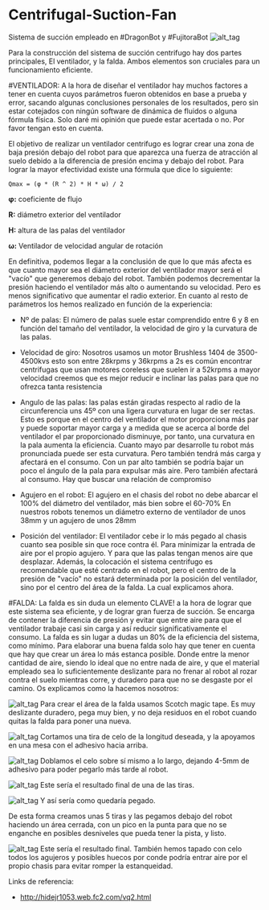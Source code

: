 # Centrifugal-Suction-Fan
Sistema de succión empleado en #DragonBot y #FujitoraBot
![alt_tag](https://github.com/OPRobots/Centrifugal-Suction-Fan/blob/master/Images/2019-08-20%20(6).jpg)

Para la construcción del sistema de succión centrifugo hay dos partes principales, El ventilador, y la falda. Ambos elementos son cruciales para un funcionamiento eficiente.

#VENTILADOR:
A la hora de diseñar el ventilador hay muchos factores a tener en cuenta cuyos parámetros fueron obtenidos en base a prueba y error, sacando algunas conclusiones personales de los resultados, pero sin estar cotejados con ningún software de dinámica de fluidos o alguna fórmula física. Solo daré mi opinión que puede estar acertada o no. Por favor tengan esto en cuenta. 

El objetivo de realizar un ventilador centrifugo es lograr crear una zona de baja presión debajo del robot para que aparezca una fuerza de atracción al suelo debido a la diferencia de presión encima y debajo del robot. Para lograr la mayor efectividad existe una fórmula que dice lo siguiente:

	Qmax = (φ * (R ^ 2) * H * ω) / 2

**φ:** coeficiente de flujo 

**R:** diámetro exterior del ventilador

**H:** altura de las palas del ventilador

**ω:** Ventilador de velocidad angular de rotación

En definitiva, podemos llegar a la conclusión de que lo que más afecta es que cuanto mayor sea el diámetro exterior del ventilador mayor será el "vacío" que generemos debajo del robot. También podemos decrementar la presión haciendo el ventilador más alto o aumentando su velocidad. Pero es menos significativo que aumentar el radio exterior.
En cuanto al resto de parámetros los hemos realizado en función de la experiencia:

- Nº de palas: El número de palas suele estar comprendido entre 6 y 8 en función del tamaño del ventilador, la velocidad de giro y la curvatura de las palas.

- Velocidad de giro: Nosotros usamos un motor Brushless 1404 de 3500-4500kvs esto son entre 28krpms y 36krpms a 2s es común encontrar centrifugas que usan motores coreless que suelen ir a 52krpms a mayor velocidad creemos que es mejor reducir e inclinar las palas para que no ofrezca tanta resistencia

- Angulo de las palas: las palas están giradas respecto al radio de la circunferencia uns 45º con una ligera curvatura en lugar de ser rectas. Esto es porque en el centro del ventilador el motor proporciona más par y puede soportar mayor carga y a medida que se acerca al borde del ventilador el par proporcionado disminuye, por tanto, una curvatura en la pala aumenta la eficiencia. Cuanto mayo par desarrolle tu robot más pronunciada puede ser esta curvatura. Pero también tendrá más carga y afectará en el consumo. Con un par alto también se podría bajar un poco el ángulo de la pala para expulsar más aire. Pero también afectará al consumo. Hay que buscar una relación de compromiso

- Agujero en el robot: El agujero en el chasis del robot no debe abarcar el 100% del diámetro del ventilador, más bien sobre el 60-70% En nuestros robots tenemos un diámetro externo de ventilador de unos 38mm y un agujero de unos 28mm

- Posición del ventilador: El ventilador cebe ir lo más pegado al chasis cuanto sea posible sin que roce contra él. Para minimizar la entrada de aire por el propio agujero. Y para que las palas tengan menos aire que desplazar. Además, la colocación el sistema centrifugo es recomendable que esté centrado en el robot, pero el centro de la presión de "vacío" no estará determinada por la posición del ventilador, sino por el centro del área de la falda. La cual explicamos ahora.

#FALDA:
La falda es sin duda un elemento CLAVE! a la hora de lograr que este sistema sea eficiente, y de lograr gran fuerza de succión. Se encarga de contener la diferencia de presión y evitar que entre aire para que el ventilador trabaje casi sin carga y así reducir significativamente el consumo. La falda es sin lugar a dudas un 80% de la eficiencia del sistema, como mínimo. Para elaborar una buena falda solo hay que tener en cuenta que hay que crear un área lo más estanca posible. Donde entre la menor cantidad de aire, siendo lo ideal que no entre nada de aire, y que el material empleado sea lo suficientemente deslizante para no frenar al robot al rozar contra el suelo mientras corre, y duradero para que no se desgaste por el camino. Os explicamos como la hacemos nosotros:

![alt_tag](https://github.com/OPRobots/Centrifugal-Suction-Fan/blob/master/Images/2019-08-20%20(4).jpg)
Para crear el área de la falda usamos Scotch magic tape. Es muy deslizante duradero, pega muy bien, y no deja residuos en el robot cuando quitas la falda para poner una nueva.

![alt_tag](https://github.com/OPRobots/Centrifugal-Suction-Fan/blob/master/Images/2019-08-20%20(3).jpg)
Cortamos una tira de celo de la longitud deseada, y la apoyamos en una mesa con el adhesivo hacia arriba.

![alt_tag](https://github.com/OPRobots/Centrifugal-Suction-Fan/blob/master/Images/2019-08-20%20(2).jpg)
Doblamos el celo sobre sí mismo a lo largo, dejando 4-5mm de adhesivo para poder pegarlo más tarde al robot.

![alt_tag](https://github.com/OPRobots/Centrifugal-Suction-Fan/blob/master/Images/2019-08-20%20(1).jpg)
Este sería el resultado final de una de las tiras.

![alt_tag](https://github.com/OPRobots/Centrifugal-Suction-Fan/blob/master/Images/2019-08-20.jpg)
Y así sería como quedaría pegado.

De esta forma creamos unas 5 tiras y las pegamos debajo del robot haciendo un área cerrada, con un pico en la punta para que no se enganche en posibles desniveles que pueda tener la pista, y listo.

![alt_tag](https://github.com/OPRobots/Centrifugal-Suction-Fan/blob/master/Images/Falda2.jpg)
Este sería el resultado final. También hemos tapado con celo todos los agujeros y posibles huecos por conde podría entrar aire por el propio chasis para evitar romper la estanqueidad. 

Links de referencia:
 - http://hidejr1053.web.fc2.com/vq2.html  
